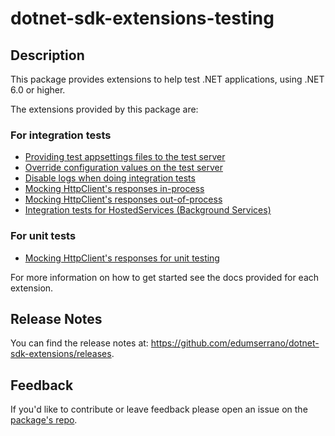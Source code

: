 # dotnet-sdk-extensions-testing

## Description

This package provides extensions to help test .NET applications, using .NET 6.0 or higher.

The extensions provided by this package are:

### For integration tests

* [Providing test appsettings files to the test server](https://github.com/edumserrano/dotnet-sdk-extensions/blob/dotnet-sdk-extensions-testing-3.0.0/docs/integration-tests/configuring-webhost.md)
* [Override configuration values on the test server](https://github.com/edumserrano/dotnet-sdk-extensions/blob/dotnet-sdk-extensions-testing-3.0.0/docs/integration-tests/override-configuration-value.md)
* [Disable logs when doing integration tests](https://github.com/edumserrano/dotnet-sdk-extensions/blob/dotnet-sdk-extensions-testing-3.0.0/docs/integration-tests/disable-logs-integration-tests.md)
* [Mocking HttpClient's responses in-process](https://github.com/edumserrano/dotnet-sdk-extensions/blob/dotnet-sdk-extensions-testing-3.0.0/docs/integration-tests/http-mocking-in-process.md)
* [Mocking HttpClient's responses out-of-process](https://github.com/edumserrano/dotnet-sdk-extensions/blob/dotnet-sdk-extensions-testing-3.0.0/docs/integration-tests/http-mocking-out-of-process.md)
* [Integration tests for HostedServices (Background Services)](https://github.com/edumserrano/dotnet-sdk-extensions/blob/dotnet-sdk-extensions-testing-3.0.0/docs/integration-tests/hosted-services.md)

### For unit tests

* [Mocking HttpClient's responses for unit testing](https://github.com/edumserrano/dotnet-sdk-extensions/blob/dotnet-sdk-extensions-testing-3.0.0/docs/unit-tests/http-mocking-unit-tests.md)

For more information on how to get started see the docs provided for each extension.

## Release Notes

You can find the release notes at: https://github.com/edumserrano/dotnet-sdk-extensions/releases.

## Feedback

If you'd like to contribute or leave feedback please open an issue on the [package's repo](https://github.com/edumserrano/dotnet-sdk-extensions).
